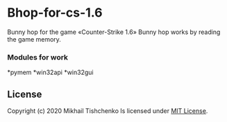 # Bhop-for-cs-1.6
Bunny hop for the game «Counter-Strike 1.6»
Bunny hop works by reading the game memory.
### Modules for work
*pymem
*win32api
*win32gui

## License
Copyright (c) 2020 Mikhail Tishchenko
Is licensed under [MIT License](LICENSE).
